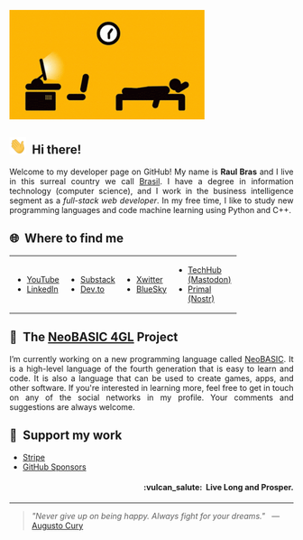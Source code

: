 ![Profile Banner](https://raw.githubusercontent.com/teknolista/teknolista/main/assets/profile-banner.gif)

## <img src="https://raw.githubusercontent.com/teknolista/teknolista/main/assets/hand-waving.gif" width="30px">&nbsp; Hi there!

<p align="justify">Welcome to my developer page on GitHub! My name is <b>Raul Bras</b> and I live in this surreal country we call <a href="https://en.wikipedia.org/wiki/Brazil">Brasil</a>. I have a degree in information technology (computer science), and I work in the business intelligence segment as a <i>full-stack web developer</i>. In my free time, I like to study new programming languages and code machine learning using Python and C++.</p>

## 🌐&nbsp; Where to find me

<table style="width: 80%; border: none; border-collapse: collapse;">
  <tr>
    <td style="border: none;">
        <ul>
            <li><a href="https://www.youtube.com/@Teknolista">YouTube</a></li>
            <li><a href="https://www.linkedin.com/in/teknolista">LinkedIn</a></li>
        </ul>
    </td>
    <td style="border: none;">
        <ul>
            <li><a href="https://teknolista.substack.com">Substack</a></li>
            <li><a href="https://dev.to/teknolista">Dev.to</a></li>
        </ul>
    </td>
    <td style="border: none;">
        <ul>
            <li><a href="https://x.com/teknolista">Xwitter</a></li>
            <li><a href="https://bsky.app/profile/teknolista.bsky.social">BlueSky</a></li>
        </ul>
    </td>
    <td style="border: none;">
        <ul>
            <li><a href="https://techhub.social/@teknolista">TechHub (Mastodon)</a></li>
            <li><a href="https://primal.net/p/nprofile1qqsrqafqzcxapdrwfeg8amvrvww7vzqspl4xw0qlr0j3f8ytzu3egfg8heh5f">Primal (Nostr)</a></li>
        </ul>
    </td>
  </tr>
</table>

## 🔰&nbsp; The [NeoBASIC 4GL](https://github.com/neobasic) Project

<p align="justify">I’m currently working on a new programming language called <a href="https://github.com/neobasic">NeoBASIC</a>. It is a high-level language of the fourth generation that is easy to learn and code. It is also a language that can be used to create games, apps, and other software. If you're interested in learning more, feel free to get in touch on any of the social networks in my profile. Your comments and suggestions are always welcome.</p>

## 🥰&nbsp; Support my work

- [Stripe](https://donate.stripe.com/5kQ9ASeQren29bP1Xf1Jm00)
- [GitHub Sponsors](https://github.com/sponsors/neobasic)

<h4 align="right">:vulcan_salute:&nbsp; Live Long and Prosper.</h4>

---

> _"Never give up on being happy. Always fight for your dreams."_ &nbsp; — &nbsp; [Augusto Cury](https://en.wikipedia.org/wiki/Augusto_Cury)
